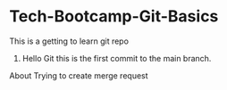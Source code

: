 # Tech-Bootcamp-Git-Basics
This is a getting to learn git repo
1. Hello Git this is the first commit to the main branch.

About
Trying to create merge request
